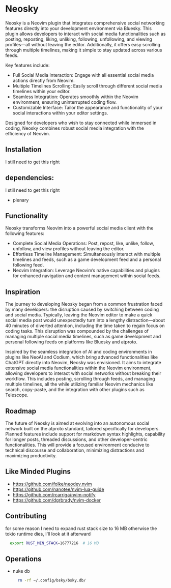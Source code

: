 # Neosky


Neosky is a Neovim plugin that integrates comprehensive social networking features directly into your development environment via Bluesky. This plugin allows developers to interact with social media functionalities such as posting, reposting, liking, unliking, following, unfollowing, and viewing profiles—all without leaving the editor. Additionally, it offers easy scrolling through multiple timelines, making it simple to stay updated across various feeds.

Key features include:

- Full Social Media Interaction: Engage with all essential social media actions directly from Neovim.
- Multiple Timelines Scrolling: Easily scroll through different social media timelines within your editor.
- Seamless Integration: Operates smoothly within the Neovim environment, ensuring uninterrupted coding flow.
- Customizable Interface: Tailor the appearance and functionality of your social interactions within your editor settings.

Designed for developers who wish to stay connected while immersed in coding, Neosky combines robust social media integration with the efficiency of Neovim.


## Installation

I still need to get this right

## dependencies:

I still need to get this right
  - plenary


## Functionality

Neosky transforms Neovim into a powerful social media client with the following features:

- Complete Social Media Operations: Post, repost, like, unlike, follow, unfollow, and view profiles without leaving the editor.
- Effortless Timeline Management: Simultaneously interact with multiple timelines and feeds, such as a game development feed and a personal following feed.
- Neovim Integration: Leverage Neovim’s native capabilities and plugins for enhanced navigation and content management within social feeds.


## Inspiration

The journey to developing Neosky began from a common frustration faced by many developers: the disruption caused by switching between coding and social media. Typically, leaving the Neovim editor to make a quick social media post would unexpectedly turn into a lengthy distraction—about 40 minutes of diverted attention, including the time taken to regain focus on coding tasks. This disruption was compounded by the challenges of managing multiple social media timelines, such as game development and personal following feeds on platforms like Bluesky and atproto.

Inspired by the seamless integration of AI and coding environments in plugins like NeoAI and Codium, which bring advanced functionalities like ChatGPT directly into Neovim, Neosky was envisioned. It aims to integrate extensive social media functionalities within the Neovim environment, allowing developers to interact with social networks without breaking their workflow. This includes posting, scrolling through feeds, and managing multiple timelines, all the while utilizing familiar Neovim mechanics like search, copy-paste, and the integration with other plugins such as Telescope.

## Roadmap

The future of Neosky is aimed at evolving into an autonomous social network built on the atproto standard, tailored specifically for developers. Planned features include support for markdown syntax highlights, capability for longer posts, threaded discussions, and other developer-centric functionalities. This will provide a focused environment conducive to technical discourse and collaboration, minimizing distractions and maximizing productivity.

## Like Minded Plugins

- https://github.com/folke/neodev.nvim
- https://github.com/nanotee/nvim-lua-guide
- https://github.com/rcarriga/nvim-notify
- https://github.com/dgrbrady/nvim-docker

## Contributing

for some reason I need to expand rust stack size to 16 MB otherwise the tokio runtime dies, I'll look at it afterward
  ```bash
    export RUST_MIN_STACK=16777216  # 16 MB
  ```

## Operations

- nuke db
  ```bash
    rm -rf ~/.config/bsky/bsky.db/
  ```
